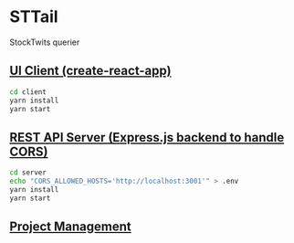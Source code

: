# STTail

StockTwits querier

## [UI Client (create-react-app)](./client/)

```bash
cd client
yarn install
yarn start
```

## [REST API Server (Express.js backend to handle CORS)](./server/)

```bash
cd server
echo "CORS_ALLOWED_HOSTS='http://localhost:3001'" > .env
yarn install
yarn start
```

## [Project Management](./tasking/)
